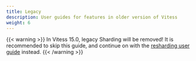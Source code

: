 ```yaml
---
title: Legacy
description: User guides for features in older version of Vitess
weight: 6
---
```


{{< warning >}}
In Vitess 15.0, legacy Sharding will be removed! It is recommended to skip this guide, and continue on with the [resharding user guide](../../configuration-advanced/resharding) instead.
{{< /warning >}}

